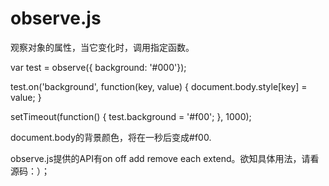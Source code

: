 observe.js
==========

观察对象的属性，当它变化时，调用指定函数。

var test = observe({ background: '#000'});

test.on('background', function(key, value) {
  document.body.style[key] = value;
}

setTimeout(function() {
  test.background = '#f00';
}, 1000);

document.body的背景颜色，将在一秒后变成#f00.

observe.js提供的API有on off add remove each extend。欲知具体用法，请看源码：）；
